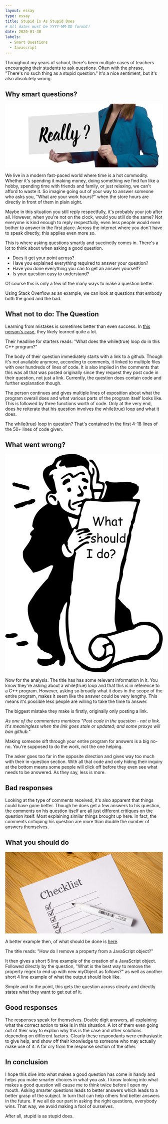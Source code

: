 ```yaml
---
layout: essay
type: essay
title: Stupid Is As Stupid Does
# All dates must be YYYY-MM-DD format!
date: 2020-01-30
labels:
  - Smart Questions
  - Javascript
---
```


Throughout my years of school, there's been multiple cases of teachers encouraging their students to ask questions. Often with the phrase, "There's no such thing as a stupid question." It's a nice sentiment, but it's also absolutely wrong.

## Why smart questions?

<img class="ui medium center floated image" src="../images/woman-question.jpg">

We live in a modern fast-paced world where time is a hot commodity. Whether it's spending it making money, doing something we find fun like a hobby, spending time with friends and family, or just relaxing, we can't afford to waste it. So imagine going out of your way to answer someone who asks you, "What are your work hours?" when the store hours are directly in front of them in plain sight.

Maybe in this situation you still reply respectfully, it's probably your job after all. However, when you're not on the clock, would you still do the same? Not everyone is kind enough to reply respectfully, even less people would even bother to answer in the first place. Across the internet where you don't have to speak directly, this applies even more so.

This is where asking questions smartly and succinctly comes in. There's a lot to think about when asking a good question.

* Does it get your point across?
* Have you explained everything required to answer your question?
* Have you done everything you can to get an answer yourself? 
* Is your question easy to understand?

Of course this is only a few of the many ways to make a question better.

Using Stack Overflow as an example, we can look at questions that embody both the good and the bad.

## What not to do: The Question

Learning from mistakes is sometimes better than even success. In [this person's case](https://stackoverflow.com/questions/49196281/what-does-the-whiletrue-loop-do-in-this-c-program), they likely learned quite a lot.

Their headline for starters reads: "What does the while(true) loop do in this C++ program?"

The body of their question immediately starts with a link to a github. Though it's not available anymore, according to comments, it linked to multiple files with over hundreds of lines of code. It is also implied in the comments that this was all that was posted originally since they request they post code in their question, not just a link. Currently, the question does contain code and further explanation though.

The person continues and gives multiple lines of exposition about what the program overall does and what various parts of the program itself looks like. This is followed by three functions worth of code. Only at the very end, does he reiterate that his question involves the while(true) loop and what it does.

The while(true) loop in question? That's contained in the first 4-18  lines of the 50+ lines of code given.

## What went wrong?

<img class="ui medium center floated image" src="../images/to-do.png">

Now for the analysis. The title has has some relevant information in it. You know they're asking about a while(true) loop and that this is in reference to a C++ program. However, asking so broadly what it does in the scope of the entire program, makes it seem like the answer could be very lengthy. This means it's possible less people are willing to take the time to answer.

The biggest mistake they make is firstly, originally only posting a link.

*As one of the commenters mentions "Post code in the question - not a link. It's meaningless when the link goes stale or updated; and some proxys will ban github."*

Making someone sift through your entire program for answers is a big no-no. You're supposed to do the work, not the one helping.

The asker goes too far in the opposite direction and gives way too much with their in-question section. With all that code and only hiding their inquiry at the bottom means some people will click off before they even see what needs to be answered. As they say, less is more.

## Bad responses

Looking at the type of comments received, it's also apparent that things could have gone better. Though he does get a few answers to his question, the comments on his question itself are all just different critiques on the question itself. Most explaining similar things brought up here. In fact, the comments critiquing his question are more than double the number of answers themselves.

## What you should do

<img class="ui medium center floated image" src="../images/checklist.jpg">

A better example then, of what should be done is [here](https://stackoverflow.com/questions/208105/how-do-i-remove-a-property-from-a-javascript-object).

The title reads: "How do I remove a property from a JavaScript object?"

It then gives a short 5 line example of the creation of a JavaScript object. Followed directly by the question, "What is the best way to remove the property regex to end up with new myObject as follows?" as well as another short 4 line example of what the output should look like.

Simple and to the point, this gets the question across clearly and directly states what they want to get out of it.

## Good responses

The responses speak for themselves. Double digit answers, all explaining what the correct action to take is in this situation. A lot of them even going out of their way to explain why this is the case and other solutions depending on different factors. Clearly these respondants were enthusiastic to give help, and show off their knowledge to someone who may actually make use of it. A far cry from the response section of the other.

## In conclusion

I hope this dive into what makes a good question has come in handy and helps you make smarter choices in what you ask. I know looking into what makes a good question will cause me to think twice before I open my mouth. Asking smarter questions leads to better answers which leads to a better grasp of the subject. In turn that can help others find better answers in the future. If we all do our part in asking the right questions, everybody wins. That way, we avoid making a fool of ourselves.

After all, stupid is as stupid does.
